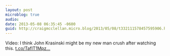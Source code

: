 ```yaml
---
layout: post
microblog: true
audio: 
date: 2013-05-08 06:35:45 -0600
guid: http://craigmcclellan.micro.blog/2013/05/08/t332111578457595906.html
---
```

Video: I think John Krasinski might be my new man crush after watching this. [t.co/TafIT1Mpz...](http://t.co/TafIT1MpzF)
